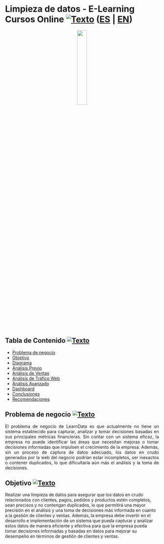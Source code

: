 <a name="Inicio"></a>    
# Limpieza de datos - E-Learning Cursos Online [![Texto](https://user-images.githubusercontent.com/116538899/231064143-c080de13-8be9-4321-8694-e62539263f5a.png)](#Tabla-de-contenido2) ([ES](https://github.com/HansAllTech/Hans_Data_Analysis_Portfolio/edit/main/E-Learning_Cursos_Online.md) | [EN](https://github.com/HansAllTech/Hans_Data_Analysis_Portfolio/edit/main/E-Learning_Cursos_Online.md))
  
<p align = 'center'><img src="https://user-images.githubusercontent.com/116538899/235765262-8acfe1d1-a637-4ef7-adeb-b1880368c671.jpg" width ="25%"></p>
  
  
  
<a name="Tabla-de-contenido2"></a>
## Tabla de Contenido [![Texto](https://user-images.githubusercontent.com/116538899/231064143-c080de13-8be9-4321-8694-e62539263f5a.png)](#Tabla-de-contenido2)
- [Problema de negocio](#Problema)
- [Objetivo](#Objetivo2)
- [Diagrama](#Diagrama2)
- [Análisis Previo](#Análisis-Previo2)   
- [Análisis de Ventas](#Análisis-de-Ventas2)
- [Análisis de Tráfico Web](#Análisis-de-Tráfico-Web2)
- [Análisis Avanzado](#Análisis-Avanzado2)
- [Dashboard](#Visualización-en-Looker2)   
- [Conclusiones](#Conclusiones2) 
- [Recomendaciones](#Recomendaciones2)   


<a name="Problema"></a>    
## Problema de negocio [![Texto](https://user-images.githubusercontent.com/116538899/231064143-c080de13-8be9-4321-8694-e62539263f5a.png)](#Tabla-de-contenido2)
<p align='justify'>
El problema de negocio de LearnData es que actualmente no tiene un sistema establecido para capturar, analizar y tomar decisiones basadas en sus principales métricas financieras. Sin contar con un sistema eficaz, la empresa no puede identificar las áreas que necesitan mejoras o tomar decisiones informadas que impulsen el crecimiento de la empresa. Además, sin un proceso de captura de datos adecuado, los datos en crudo generados por la web del negocio podrían estar incompletos, ser inexactos o contener duplicados, lo que dificultaría aún más el análisis y la toma de decisiones.
</p>  
  
<a name="Objetivo2"></a>
## Objetivo [![Texto](https://user-images.githubusercontent.com/116538899/231064143-c080de13-8be9-4321-8694-e62539263f5a.png)](#Tabla-de-contenido2)
Realizar una limpieza de datos para asegurar que los datos en crudo relacionados con clientes, pagos, pedidos y productos estén completos, sean precisos y no contengan duplicados, lo que permitirá una mayor precisión en el análisis y una toma de decisiones más informada en cuanto a la gestión de clientes y ventas. Además, la empresa debe invertir en el desarrollo e implementación de un sistema que pueda capturar y analizar estos datos de manera eficiente y efectiva para que la empresa pueda tomar decisiones informadas y basadas en datos para mejorar su desempeño en términos de gestión de clientes y ventas.
</p>
